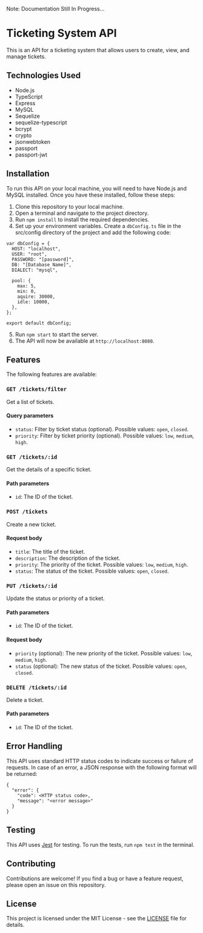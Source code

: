 Note: Documentation Still In Progress...

# Ticketing System API

This is an API for a ticketing system that allows users to create, view, and manage tickets.

## Technologies Used

- Node.js
- TypeScript
- Express
- MySQL
- Sequelize
- sequelize-typescript
- bcrypt
- crypto
- jsonwebtoken
- passport
- passport-jwt

## Installation

To run this API on your local machine, you will need to have Node.js and MySQL installed. Once you have these installed, follow these steps:

1. Clone this repository to your local machine.
2. Open a terminal and navigate to the project directory.
3. Run `npm install` to install the required dependencies.
4. Set up your environment variables. Create a `dbConfig.ts` file in the src/config directory of the project and add the following code:
```
var dbConfig = {
  HOST: "localhost",
  USER: "root",
  PASSWORD: "[password]",
  DB: "[Database Name]",
  DIALECT: "mysql",

  pool: {
    max: 5,
    min: 0,
    aquire: 30000,
    idle: 10000,
  },
};

export default dbConfig;

```
5. Run `npm start` to start the server.
6. The API will now be available at `http://localhost:8080`.

## Features

The following features are available:

### `GET /tickets/filter`

Get a list of tickets.

#### Query parameters

- `status`: Filter by ticket status (optional). Possible values: `open`, `closed`.
- `priority`: Filter by ticket priority (optional). Possible values: `low`, `medium`, `high`.

### `GET /tickets/:id`

Get the details of a specific ticket.

#### Path parameters

- `id`: The ID of the ticket.

### `POST /tickets`

Create a new ticket.

#### Request body

- `title`: The title of the ticket.
- `description`: The description of the ticket.
- `priority`: The priority of the ticket. Possible values: `low`, `medium`, `high`.
- `status`: The status of the ticket. Possible values: `open`, `closed`.

### `PUT /tickets/:id`

Update the status or priority of a ticket.

#### Path parameters

- `id`: The ID of the ticket.

#### Request body

- `priority` (optional): The new priority of the ticket. Possible values: `low`, `medium`, `high`.
- `status` (optional): The new status of the ticket. Possible values: `open`, `closed`.

### `DELETE /tickets/:id`

Delete a ticket.

#### Path parameters

- `id`: The ID of the ticket.

## Error Handling

This API uses standard HTTP status codes to indicate success or failure of requests. In case of an error, a JSON response with the following format will be returned:
```
{
  "error": {
    "code": <HTTP status code>,
    "message": "<error message>"
  }
}
```

## Testing

This API uses [Jest](https://jestjs.io/) for testing. To run the tests, run `npm test` in the terminal.

## Contributing

Contributions are welcome! If you find a bug or have a feature request, please open an issue on this repository.

## License

This project is licensed under the MIT License - see the [LICENSE](LICENSE) file for details.
